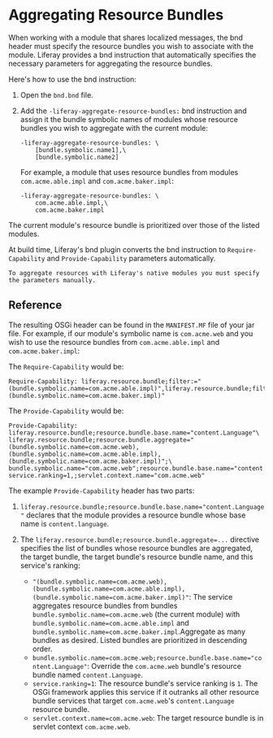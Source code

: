 # Aggregating Resource Bundles

When working with a module that shares localized messages, the bnd header must specify the resource bundles you wish to associate with the module. Liferay provides a bnd instruction that automatically specifies the necessary parameters for aggregating the resource bundles. 

Here's how to use the bnd instruction:

1. Open the `bnd.bnd` file.

1.  Add the `-liferay-aggregate-resource-bundles:` bnd instruction and assign it the bundle symbolic names of modules whose resource bundles you wish to aggregate with the current module: 

    ```properties
    -liferay-aggregate-resource-bundles: \
        [bundle.symbolic.name1],\
        [bundle.symbolic.name2]
    ```

    For example, a module that uses resource bundles from modules `com.acme.able.impl` and `com.acme.baker.impl`:

    ```properties
    -liferay-aggregate-resource-bundles: \
        com.acme.able.impl,\
        com.acme.baker.impl
    ```

The current module's resource bundle is prioritized over those of the listed modules. 

At build time, Liferay's bnd plugin converts the bnd instruction to `Require-Capability` and `Provide-Capability` parameters automatically. 

```Note::
To aggregate resources with Liferay's native modules you must specify the parameters manually. 
```

## Reference

The resulting OSGi header can be found in the `MANIFEST.MF` file of your jar file. For example, if our module's symbolic name is `com.acme.web` and you wish to use the resource bundles from `com.acme.able.impl` and `com.acme.baker.impl`:

The `Require-Capability` would be:

```properties
Require-Capability: liferay.resource.bundle;filter:="(bundle.symbolic.name=com.acme.able.impl)",liferay.resource.bundle;filter:="(bundle.symbolic.name=com.acme.baker.impl)"
```

The `Provide-Capability` would be:

```properties
Provide-Capability:  liferay.resource.bundle;resource.bundle.base.name="content.Language"\
liferay.resource.bundle;resource.bundle.aggregate="(bundle.symbolic.name=com.acme.web),(bundle.symbolic.name=com.acme.able.impl),(bundle.symbolic.name=com.acme.baker.impl)";\
bundle.symbolic.name="com.acme.web";resource.bundle.base.name="content.Language";\
service.ranking=1,;servlet.context.name="com.acme.web"
```

The example `Provide-Capability` header has two parts: 

1.  `liferay.resource.bundle;resource.bundle.base.name="content.Language"` declares that the module provides a resource bundle whose base name is `content.language`. 

2.  The `liferay.resource.bundle;resource.bundle.aggregate=...` directive specifies the list of bundles whose resource bundles are aggregated, the target bundle, the target bundle's resource bundle name, and this service's ranking:

    *   `"(bundle.symbolic.name=com.acme.web),(bundle.symbolic.name=com.acme.able.impl),(bundle.symbolic.name=com.acme.baker.impl)"`: The service aggregates resource bundles from bundles `bundle.symbolic.name=com.acme.web` (the current module) with `bundle.symbolic.name=com.acme.able.impl` and `bundle.symbolic.name=com.acme.baker.impl`.Aggregate as many bundles as desired. Listed bundles are prioritized in descending order. 
    *   `bundle.symbolic.name=com.acme.web;resource.bundle.base.name="content.Language"`: Override the `com.acme.web` bundle's resource bundle named `content.Language`.
    *   `service.ranking=1`: The resource bundle's service ranking is `1`. The OSGi framework applies this service if it outranks all other resource bundle services that target `com.acme.web`'s `content.Language` resource bundle. 
    *   `servlet.context.name=com.acme.web`: The target resource bundle is in servlet context `com.acme.web`. 
